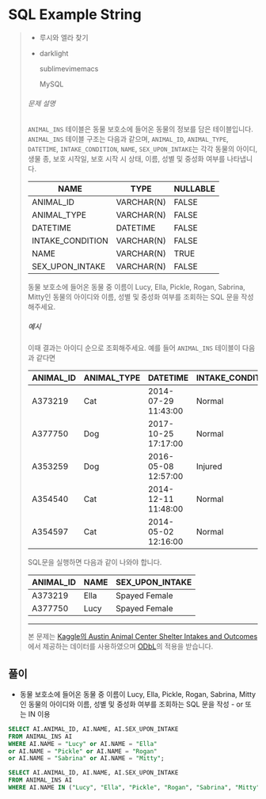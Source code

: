 # SQL Example String

> - 루시와 엘라 찾기
>
> - darklight
>
>   sublimevimemacs
>
>   MySQL 
>
> ###### 문제 설명
>
> `ANIMAL_INS` 테이블은 동물 보호소에 들어온 동물의 정보를 담은 테이블입니다. `ANIMAL_INS` 테이블 구조는 다음과 같으며, `ANIMAL_ID`, `ANIMAL_TYPE`, `DATETIME`, `INTAKE_CONDITION`, `NAME`, `SEX_UPON_INTAKE`는 각각 동물의 아이디, 생물 종, 보호 시작일, 보호 시작 시 상태, 이름, 성별 및 중성화 여부를 나타냅니다.
>
> | NAME             | TYPE       | NULLABLE |
> | ---------------- | ---------- | -------- |
> | ANIMAL_ID        | VARCHAR(N) | FALSE    |
> | ANIMAL_TYPE      | VARCHAR(N) | FALSE    |
> | DATETIME         | DATETIME   | FALSE    |
> | INTAKE_CONDITION | VARCHAR(N) | FALSE    |
> | NAME             | VARCHAR(N) | TRUE     |
> | SEX_UPON_INTAKE  | VARCHAR(N) | FALSE    |
>
> 동물 보호소에 들어온 동물 중 이름이 Lucy, Ella, Pickle, Rogan, Sabrina, Mitty인 동물의 아이디와 이름, 성별 및 중성화 여부를 조회하는 SQL 문을 작성해주세요.
>
> ##### 예시
>
> 이때 결과는 아이디 순으로 조회해주세요. 예를 들어 `ANIMAL_INS` 테이블이 다음과 같다면
>
> | ANIMAL_ID | ANIMAL_TYPE | DATETIME            | INTAKE_CONDITION | NAME  | SEX_UPON_INTAKE |
> | --------- | ----------- | ------------------- | ---------------- | ----- | --------------- |
> | A373219   | Cat         | 2014-07-29 11:43:00 | Normal           | Ella  | Spayed Female   |
> | A377750   | Dog         | 2017-10-25 17:17:00 | Normal           | Lucy  | Spayed Female   |
> | A353259   | Dog         | 2016-05-08 12:57:00 | Injured          | Bj    | Neutered Male   |
> | A354540   | Cat         | 2014-12-11 11:48:00 | Normal           | Tux   | Neutered Male   |
> | A354597   | Cat         | 2014-05-02 12:16:00 | Normal           | Ariel | Spayed Female   |
>
> SQL문을 실행하면 다음과 같이 나와야 합니다.
>
> | ANIMAL_ID | NAME | SEX_UPON_INTAKE |
> | --------- | ---- | --------------- |
> | A373219   | Ella | Spayed Female   |
> | A377750   | Lucy | Spayed Female   |
>
> ------
>
> 본 문제는 [Kaggle의 Austin Animal Center Shelter Intakes and Outcomes](https://www.kaggle.com/aaronschlegel/austin-animal-center-shelter-intakes-and-outcomes)에서 제공하는 데이터를 사용하였으며 [ODbL](https://opendatacommons.org/licenses/odbl/1.0/)의 적용을 받습니다.

## 풀이

- 동물 보호소에 들어온 동물 중 이름이 Lucy, Ella, Pickle, Rogan, Sabrina, Mitty인 동물의 아이디와 이름, 성별 및 중성화 여부를 조회하는 SQL 문을 작성 - or 또는 IN 이용

```sql
SELECT AI.ANIMAL_ID, AI.NAME, AI.SEX_UPON_INTAKE
FROM ANIMAL_INS AI 
WHERE AI.NAME = "Lucy" or AI.NAME = "Ella"
or AI.NAME = "Pickle" or AI.NAME = "Rogan"
or AI.NAME = "Sabrina" or AI.NAME = "Mitty";

SELECT AI.ANIMAL_ID, AI.NAME, AI.SEX_UPON_INTAKE
FROM ANIMAL_INS AI
WHERE AI.NAME IN ("Lucy", "Ella", "Pickle", "Rogan", "Sabrina", "Mitty");
```


